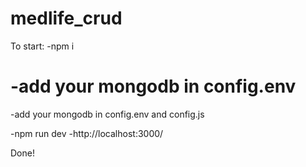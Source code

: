 # medlife_crud

To start:
-npm i

-add your mongodb in config.env
=======

-add your mongodb in config.env and config.js

-npm run dev
-http://localhost:3000/

Done!
